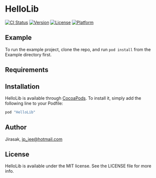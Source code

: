 # HelloLib

[![CI Status](http://img.shields.io/travis/Jirasak/HelloLib.svg?style=flat)](https://travis-ci.org/Jirasak/HelloLib)
[![Version](https://img.shields.io/cocoapods/v/HelloLib.svg?style=flat)](http://cocoapods.org/pods/HelloLib)
[![License](https://img.shields.io/cocoapods/l/HelloLib.svg?style=flat)](http://cocoapods.org/pods/HelloLib)
[![Platform](https://img.shields.io/cocoapods/p/HelloLib.svg?style=flat)](http://cocoapods.org/pods/HelloLib)

## Example

To run the example project, clone the repo, and run `pod install` from the Example directory first.

## Requirements

## Installation

HelloLib is available through [CocoaPods](http://cocoapods.org). To install
it, simply add the following line to your Podfile:

```ruby
pod "HelloLib"
```

## Author

Jirasak, jp_jee@hotmail.com

## License

HelloLib is available under the MIT license. See the LICENSE file for more info.
